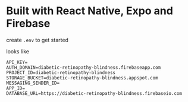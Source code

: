 # Built with React Native, Expo and Firebase

create `.env` to get started

looks like

```
API_KEY=
AUTH_DOMAIN=diabetic-retinopathy-blindness.firebaseapp.com
PROJECT_ID=diabetic-retinopathy-blindness
STORAGE_BUCKET=diabetic-retinopathy-blindness.appspot.com
MESSAGING_SENDER_ID=
APP_ID=
DATABASE_URL=https://diabetic-retinopathy-blindness.firebaseio.com
```
